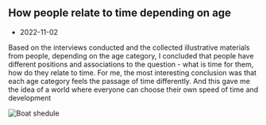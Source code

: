 ## How people relate to time depending on age

- 2022-11-02

Based on the interviews conducted and the collected illustrative materials from people, depending on the age category, I concluded that people have different positions and associations to the question - what is time for them, how do they relate to time. For me, the most interesting conclusion was that each age category feels the passage of time differently. And this gave me the idea of a world where everyone can choose their own speed of time and development

![Boat shedule](photo_2022-11-01-21.15.58.jpeg)